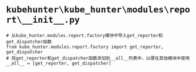 # `kubehunter\kube_hunter\modules\report\__init__.py`

```
# 从kube_hunter.modules.report.factory模块中导入get_reporter和get_dispatcher函数
from kube_hunter.modules.report.factory import get_reporter, get_dispatcher
# 将get_reporter和get_dispatcher函数添加到__all__列表中，以便在其他模块中使用
__all__ = [get_reporter, get_dispatcher]
```